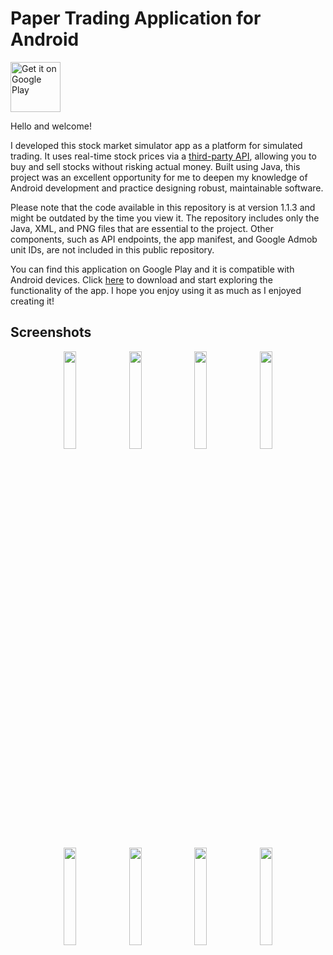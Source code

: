 # Paper Trading Application for Android 

<a href="https://play.google.com/store/apps/details?id=com.pocketprofit&hl=en_US&gl=US">
  <img alt="Get it on Google Play" src="https://play.google.com/intl/en_us/badges/images/generic/en_badge_web_generic.png" height="80px"/>
</a>

Hello and welcome!

I developed this stock market simulator app as a platform for simulated trading. It uses real-time stock prices via a [third-party API](https://iexcloud.io/), allowing you to buy and sell stocks without risking actual money. Built using Java, this project was an excellent opportunity for me to deepen my knowledge of Android development and practice designing robust, maintainable software.

Please note that the code available in this repository is at version 1.1.3 and might be outdated by the time you view it. The repository includes only the Java, XML, and PNG files that are essential to the project. Other components, such as API endpoints, the app manifest, and Google Admob unit IDs, are not included in this public repository.

You can find this application on Google Play and it is compatible with Android devices. Click [here](https://play.google.com/store/apps/details?id=com.pocketprofit) to download and start exploring the functionality of the app. I hope you enjoy using it as much as I enjoyed creating it!

## Screenshots

<p align="center">
  <img src="https://github.com/karamvirr/paper-trading-application/assets/21179214/78754b20-1a03-4e99-96fc-9c6ef1224ab5" style="width: 20%; object-fit: contain;" />
  <img src="https://github.com/karamvirr/paper-trading-application/assets/21179214/9b2dab28-168b-4c09-ab4c-c9d8c30c0fb7" style="width: 20%; object-fit: contain;" />
  <img src="https://github.com/karamvirr/paper-trading-application/assets/21179214/d88861a8-48a4-47d1-b033-2fe21b81bb16" style="width: 20%; object-fit: contain;" />
  <img src="https://github.com/karamvirr/paper-trading-application/assets/21179214/545d3c25-74dc-4fbb-9d20-08fed1bac3b7" style="width: 20%; object-fit: contain;" />
</p>
<p align="center">
  <img src="https://github.com/karamvirr/paper-trading-application/assets/21179214/b4aba021-6eea-4bed-8863-aee01efee957"style="width: 20%; object-fit: contain;" />
  <img src="https://github.com/karamvirr/paper-trading-application/assets/21179214/2b2ea5d4-a932-45f6-b856-2d340ee92ed3"style="width: 20%; object-fit: contain;" />
  <img src="https://github.com/karamvirr/paper-trading-application/assets/21179214/523521aa-27ef-4c8c-aa1b-33c89acb247b"style="width: 20%; object-fit: contain;" />
  <img src="https://github.com/karamvirr/paper-trading-application/assets/21179214/e39b8d55-9400-40fa-92f7-223d6dc499e2"style="width: 20%; object-fit: contain;" />
</p>
